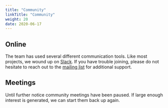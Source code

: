 ```yaml
---
title: "Community"
linkTitle: "Community"
weight: 20
date: 2020-06-17
---
```


## Online

The team has used several different communication tools.
Like most projects, we wound up on [Slack].
If you have trouble joining, please do not hesitate to reach out to the [mailing list](mailto:community@deps.cloud) for additional support.

## Meetings

Until further notice community meetings have been paused.
If large enough interest is generated, we can start them back up again.

<br/>

[Slack]: https://join.slack.com/t/depscloud/shared_invite/zt-fd03dm8x-L5Vxh07smWr_vlK9Qg9q5A
